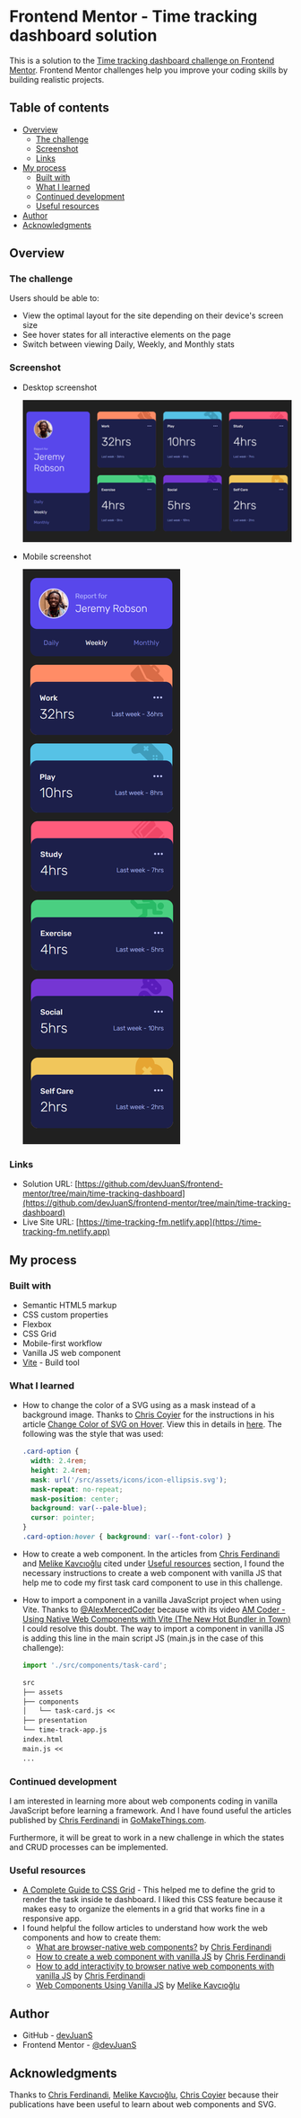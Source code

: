 # Frontend Mentor - Time tracking dashboard solution

This is a solution to the [Time tracking dashboard challenge on Frontend Mentor](https://www.frontendmentor.io/challenges/time-tracking-dashboard-UIQ7167Jw). Frontend Mentor challenges help you improve your coding skills by building realistic projects. 

## Table of contents

- [Overview](#overview)
  - [The challenge](#the-challenge)
  - [Screenshot](#screenshot)
  - [Links](#links)
- [My process](#my-process)
  - [Built with](#built-with)
  - [What I learned](#what-i-learned)
  - [Continued development](#continued-development)
  - [Useful resources](#useful-resources)
- [Author](#author)
- [Acknowledgments](#acknowledgments)

## Overview

### The challenge

Users should be able to:

- View the optimal layout for the site depending on their device's screen size
- See hover states for all interactive elements on the page
- Switch between viewing Daily, Weekly, and Monthly stats

### Screenshot

- Desktop screenshot

  ![Desktop](./screenshots/screenshot-1440px.png)

- Mobile screenshot

  ![Mobile](./screenshots/screenshot-375px.png)


### Links

- Solution URL: [https://github.com/devJuanS/frontend-mentor/tree/main/time-tracking-dashboard](https://github.com/devJuanS/frontend-mentor/tree/main/time-tracking-dashboard)
- Live Site URL: [https://time-tracking-fm.netlify.app](https://time-tracking-fm.netlify.app)

## My process

### Built with

- Semantic HTML5 markup
- CSS custom properties
- Flexbox
- CSS Grid
- Mobile-first workflow
- Vanilla JS web component
- [Vite](https://vitejs.dev/) - Build tool

### What I learned

- How to change the color of a SVG using as a mask instead of a background image. Thanks to [Chris Coyier](https://css-tricks.com/author/chriscoyier/) for the instructions in his article [Change Color of SVG on Hover](https://css-tricks.com/change-color-of-svg-on-hover/). View this in details in [here](https://css-tricks.com/change-color-of-svg-on-hover/#aa-use-a-mask-instead-of-a-background-image). The following was the style that was used:
  ```css
  .card-option {
    width: 2.4rem;
    height: 2.4rem;
    mask: url('/src/assets/icons/icon-ellipsis.svg');
    mask-repeat: no-repeat;
    mask-position: center;
    background: var(--pale-blue);
    cursor: pointer;
  }
  .card-option:hover { background: var(--font-color) }
  ```

- How to create a web component. In the articles from [Chris Ferdinandi](https://gomakethings.com/about/) and [Melike Kavcıoğlu](https://mellowdevs.medium.com/) cited under [Useful resources](#useful-resources) section, I found the necessary instructions to create a web component with vanilla JS that help me to code my first task card component to use in this challenge.

- How to import a component in a vanilla JavaScript project when using Vite. Thanks to [@AlexMercedCoder](https://www.alexmercedcoder.dev/) because with its video [AM Coder - Using Native Web Components with Vite (The New Hot Bundler in Town)](https://www.youtube.com/watch?v=AvAv-ObQWg4) I could resolve this doubt. The way to import a component in vanilla JS is adding this line in the main script JS (main.js in the case of this challenge):
  ```js
  import './src/components/task-card';
  ```
  ```md
  src
  ├── assets
  ├── components
  │   └── task-card.js <<
  ├── presentation
  └── time-track-app.js
  index.html
  main.js <<
  ...
  ```

### Continued development

I am interested in learning more about web components coding in vanilla JavaScript before learning a framework. And I have found useful the articles published by [Chris Ferdinandi](https://gomakethings.com/about/) in [GoMakeThings.com](https://gomakethings.com/articles/).

Furthermore, it will be great to work in a new challenge in which the states and CRUD processes can be implemented.

### Useful resources

- [A Complete Guide to CSS Grid](https://css-tricks.com/snippets/css/complete-guide-grid/) - This helped me to define the grid to render the task inside te dashboard. I liked this CSS feature because it makes easy to organize the elements in a grid that works fine in a responsive app.
- I found helpful the follow articles to understand how work the web components and how to create them:
  - [What are browser-native web components?](https://gomakethings.com/what-are-browser-native-web-components/) by [Chris Ferdinandi](https://gomakethings.com/about/)
  - [How to create a web component with vanilla JS](https://gomakethings.com/how-to-create-a-web-component-with-vanilla-js/) by [Chris Ferdinandi](https://gomakethings.com/about/)
  - [How to add interactivity to browser native web components with vanilla JS](https://gomakethings.com/how-to-add-interactivity-to-browser-native-web-components-with-vanilla-js/) by [Chris Ferdinandi](https://gomakethings.com/about/)
  - [Web Components Using Vanilla JS](https://mellowdevs.medium.com/web-components-using-vanilla-js-f7af00834caa) by [Melike Kavcıoğlu](https://mellowdevs.medium.com/)


## Author

- GitHub - [devJuanS](https://github.com/devJuanS)
- Frontend Mentor - [@devJuanS](https://www.frontendmentor.io/profile/devJuanS)

## Acknowledgments

Thanks to [Chris Ferdinandi](https://gomakethings.com/about/), [Melike Kavcıoğlu](https://mellowdevs.medium.com/), [Chris Coyier](https://css-tricks.com/author/chriscoyier/) because their publications have been useful to learn about web components and SVG.

